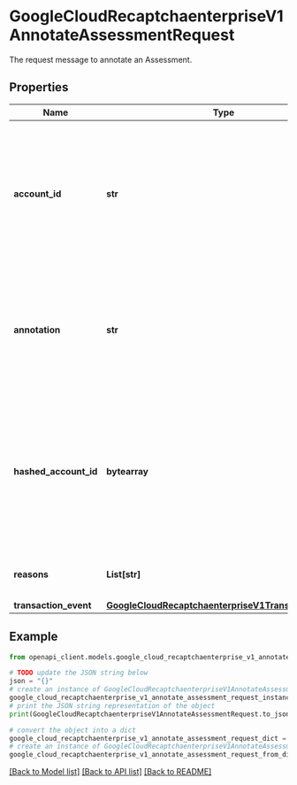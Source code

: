 # GoogleCloudRecaptchaenterpriseV1AnnotateAssessmentRequest

The request message to annotate an Assessment.

## Properties

Name | Type | Description | Notes
------------ | ------------- | ------------- | -------------
**account_id** | **str** | Optional. A stable account identifier to apply to the assessment. This is an alternative to setting &#x60;account_id&#x60; in &#x60;CreateAssessment&#x60;, for example when a stable account identifier is not yet known in the initial request. | [optional] 
**annotation** | **str** | Optional. The annotation that will be assigned to the Event. This field can be left empty to provide reasons that apply to an event without concluding whether the event is legitimate or fraudulent. | [optional] 
**hashed_account_id** | **bytearray** | Optional. A stable hashed account identifier to apply to the assessment. This is an alternative to setting &#x60;hashed_account_id&#x60; in &#x60;CreateAssessment&#x60;, for example when a stable account identifier is not yet known in the initial request. | [optional] 
**reasons** | **List[str]** | Optional. Reasons for the annotation that are assigned to the event. | [optional] 
**transaction_event** | [**GoogleCloudRecaptchaenterpriseV1TransactionEvent**](GoogleCloudRecaptchaenterpriseV1TransactionEvent.md) |  | [optional] 

## Example

```python
from openapi_client.models.google_cloud_recaptchaenterprise_v1_annotate_assessment_request import GoogleCloudRecaptchaenterpriseV1AnnotateAssessmentRequest

# TODO update the JSON string below
json = "{}"
# create an instance of GoogleCloudRecaptchaenterpriseV1AnnotateAssessmentRequest from a JSON string
google_cloud_recaptchaenterprise_v1_annotate_assessment_request_instance = GoogleCloudRecaptchaenterpriseV1AnnotateAssessmentRequest.from_json(json)
# print the JSON string representation of the object
print(GoogleCloudRecaptchaenterpriseV1AnnotateAssessmentRequest.to_json())

# convert the object into a dict
google_cloud_recaptchaenterprise_v1_annotate_assessment_request_dict = google_cloud_recaptchaenterprise_v1_annotate_assessment_request_instance.to_dict()
# create an instance of GoogleCloudRecaptchaenterpriseV1AnnotateAssessmentRequest from a dict
google_cloud_recaptchaenterprise_v1_annotate_assessment_request_from_dict = GoogleCloudRecaptchaenterpriseV1AnnotateAssessmentRequest.from_dict(google_cloud_recaptchaenterprise_v1_annotate_assessment_request_dict)
```
[[Back to Model list]](../README.md#documentation-for-models) [[Back to API list]](../README.md#documentation-for-api-endpoints) [[Back to README]](../README.md)


